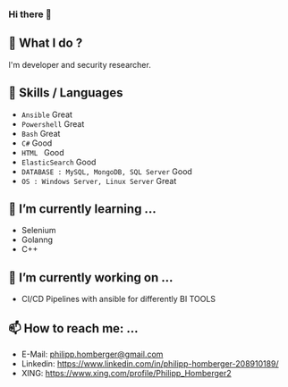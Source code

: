 ### Hi there 👋

<!--
**philipphomberger/philipphomberger** is a ✨ _special_ ✨ repository because its `README.md` (this file) appears on your GitHub profile.

Here are some ideas to get you started:

- 🔭 I’m currently working on ...
- 🌱 I’m currently learning ...
- 👯 I’m looking to collaborate on ...
- 🤔 I’m looking for help with ...
- 💬 Ask me about ...
- 📫 How to reach me: ...
- 😄 Pronouns: ...
- ⚡ Fun fact: ...
-->
## 🔭 What I do ? 
I'm developer and security researcher.

## 👯 Skills / Languages
- `Ansible` Great
- `Powershell` Great
- `Bash` Great
- `C#` Good
- `HTML ` Good
- `ElasticSearch` Good
- `DATABASE : MySQL, MongoDB, SQL Server` Good
- `OS : Windows Server, Linux Server` Great

## 🌱 I’m currently learning ...
- Selenium 
- Golanng
- C++

## 🔭 I’m currently working on ...
- CI/CD Pipelines with ansible for differently BI TOOLS

## 📫 How to reach me: ...
- E-Mail: philipp.homberger@gmail.com
- Linkedin: https://www.linkedin.com/in/philipp-homberger-208910189/
- XING: https://www.xing.com/profile/Philipp_Homberger2
